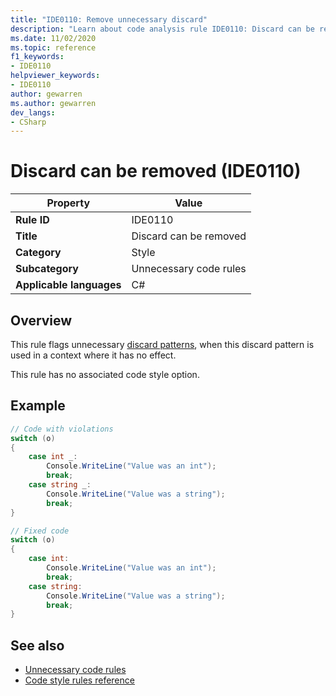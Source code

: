 ```yaml
---
title: "IDE0110: Remove unnecessary discard"
description: "Learn about code analysis rule IDE0110: Discard can be removed"
ms.date: 11/02/2020
ms.topic: reference
f1_keywords:
- IDE0110
helpviewer_keywords:
- IDE0110
author: gewarren
ms.author: gewarren
dev_langs:
- CSharp
---
```

# Discard can be removed (IDE0110)

|Property|Value|
|-|-|
| **Rule ID** | IDE0110 |
| **Title** | Discard can be removed |
| **Category** | Style |
| **Subcategory** | Unnecessary code rules |
| **Applicable languages** | C# |

## Overview

This rule flags unnecessary [discard patterns](../../_csharplang/proposals/csharp-8.0/patterns.md#discard-pattern), when this discard pattern is used in a context where it has no effect.

This rule has no associated code style option.

## Example

```csharp
// Code with violations
switch (o)
{
    case int _:
        Console.WriteLine("Value was an int");
        break;
    case string _:
        Console.WriteLine("Value was a string");
        break;
}

// Fixed code
switch (o)
{
    case int:
        Console.WriteLine("Value was an int");
        break;
    case string:
        Console.WriteLine("Value was a string");
        break;
}
```

## See also

- [Unnecessary code rules](unnecessary-code-rules.md)
- [Code style rules reference](index.md)

